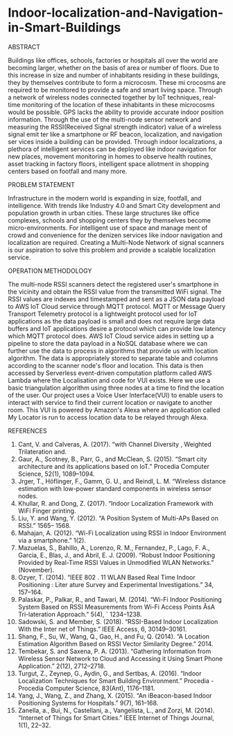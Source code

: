 # Indoor-localization-and-Navigation-in-Smart-Buildings

ABSTRACT 

Buildings like offices, schools, factories or hospitals all over the world are becoming larger, whether on the basis of area or number of floors. Due to this increase in size and number of inhabitants residing in these buildings, they by themselves contribute to form a microcosm. These mi crocosms are required to be monitored to provide a safe and smart living space. Through a network of wireless nodes connected together by IoT techniques, real-time monitoring of the location of these inhabitants in these microcosms would be possible. 
GPS lacks the ability to provide accurate indoor position information. Through the use of the multi-node sensor network and measuring the RSSI(Received Signal strength indicator) value of a wireless signal emit ter like a smartphone or RF beacon, localization, and navigation ser vices inside a building can be provided. Through indoor localizations, a plethora of intelligent services can be deployed like indoor navigation for new places, movement monitoring in homes to observe health routines, asset tracking in factory floors, intelligent space allotment in shopping centers based on footfall and many more.


PROBLEM STATEMENT

Infrastructure in the modern world is expanding in size, footfall, and intelligence. With trends like Industry 4.0 and Smart City development and population growth in urban cities. These large structures like office complexes, schools and shopping centers they by themselves become micro-environments. For intelligent use of space and manage ment of crowd and convenience for the denizen services like indoor navigation and localization are required. Creating a Multi-Node Network of signal scanners is our aspiration to solve this problem and provide a scalable localization service. 


OPERATION METHODOLOGY 

The multi-node RSSI scanners detect the registered user's smartphone in the vicinity and obtain the RSSI value from the transmitted WiFi signal. The RSSI values are indexes and timestamped and sent as a JSON data payload to AWS IoT Cloud service through MQTT protocol. 
MQTT or Message Query Transport Telemetry protocol is a lightweight protocol used for IoT applications as the data payload is small and does not require large data buffers and IoT applications desire a protocol which can provide low latency which MQTT protocol does. 
AWS IoT Cloud service aides in setting up a pipeline to store the data payload in a NoSQL database where we can further use the data to process in algorithms that provide us with location algorithm. The data is appropriately stored to separate table and columns according to the scanner node's floor and location. 
This data is then accessed by Serverless event-driven computation platform called AWS Lambda where the Localisation and code for VUI exists. Here we use a basic triangulation algorithm using three nodes at a time to find the location of the user. 
Our project uses a Voice User Interface(VUI) to enable users to interact with service to find their current location or navigate to another room. This VUI is powered by Amazon's Alexa where an application called My Locator is run to access location data to be relayed through Alexa.


REFERENCES 


1. Cant, V. and Calveras, A. (2017). “with Channel Diversity , Weighted Trilateration and. 
2. Gaur, A., Scotney, B., Parr, G., and McClean, S. (2015). “Smart city architecture and its applications based on IoT.” Procedia Computer Science, 52(1), 1089–1094. 
3. Jrger, T., Höflinger, F., Gamm, G. U., and Reindl, L. M. “Wireless distance estimation with low-power standard components in wireless sensor nodes. 
4. Khullar, R. and Dong, Z. (2017). “Indoor Localization Framework with WiFi Finger printing. 
5. Liu, Y. and Wang, Y. (2012). “A Position System of Multi-APs Based on RSSI.” 1565– 1568. 
6. Mahajan, A. (2012). “Wi-Fi Localization using RSSI in Indoor Environment via a smartphone.” 1(2). 
7. Mazuelas, S., Bahillo, A., Lorenzo, R. M., Fernandez, P., Lago, F. A., Garcia, E., Blas, J., and Abril, E. J. (2009). “Robust Indoor Positioning Provided by Real-Time RSSI Values in Unmodified WLAN Networks.” (November). 
8. Ozyer, T. (2014). “IEEE 802 . 11 WLAN Based Real Time Indoor Positioning : Liter ature Survey and Experimental Investigations.” 34, 157–164. 
9. Palaskar, P., Palkar, R., and Tawari, M. (2014). “Wi-Fi Indoor Positioning System Based on RSSI Measurements from Wi-Fi Access Points ÃsA Tri-lateration Approach.” 5(4), ´ 1234–1238. 
10. Sadowski, S. and Member, S. (2018). “RSSI-Based Indoor Localization With the Inter net of Things.” IEEE Access, 6, 30149–30161. 
11. Shang, F., Su, W., Wang, Q., Gao, H., and Fu, Q. (2014). “A Location Estimation Algorithm Based on RSSI Vector Similarity Degree.” 2014. 
12. Tembekar, S. and Saxena, P. A. (2013). “Gathering Information from Wireless Sensor Network to Cloud and Accessing it Using Smart Phone Application.” 2(12), 2712–2718. 
13. Turgut, Z., Zeynep, G., Aydin, G., and Sertbas, A. (2016). “Indoor Localization Techniques for Smart Building Environment.” Procedia - Procedia Computer Science, 83(Ant), 1176–1181. 
14. Yang, J., Wang, Z., and Zhang, X. (2015). “An iBeacon-based Indoor Positioning Systems for Hospitals.” 9(7), 161–168. 
15. Zanella, a., Bui, N., Castellani, a., Vangelista, L., and Zorzi, M. (2014). “Internet of Things for Smart Cities.” IEEE Internet of Things Journal, 1(1), 22–32. 






